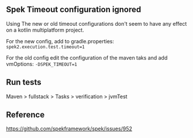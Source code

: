 ## Spek Timeout configuration ignored

Using The new or old timeout configurations don't seem to have any effect on a kotlin multiplatform project.

For the new config, add to gradle.properties:
`spek2.execution.test.timeout=1`

For the old config edit the configuration of the maven taks and add vmOptions:
`-DSPEK_TIMEOUT=1`

## Run tests

Maven > fullstack > Tasks > verification > jvmTest

## Reference 

https://github.com/spekframework/spek/issues/952
